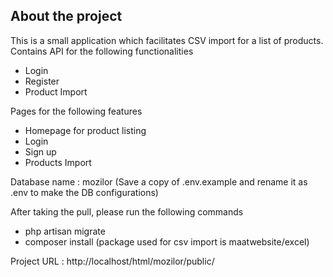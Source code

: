 ## About the project

This is a small application which facilitates CSV import for a list of products.
Contains API for the following functionalities
- Login
- Register
- Product Import

Pages for the following features
- Homepage for product listing
- Login
- Sign up
- Products Import

Database name : mozilor
(Save a copy of .env.example and rename it as .env to make the DB configurations) 

After taking the pull, please run the following commands
- php artisan migrate
- composer install (package used for csv import is maatwebsite/excel)

Project URL : http://localhost/html/mozilor/public/










